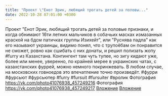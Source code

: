```yaml
---
title: "Проект \"Енот Эрик, любящий трогать детей за половы..."
date: 2022-10-28 07:01:00 +0300
---
```


Проект "Енот Эрик, любящий трогать детей за половые признаки, и когда обнимают 16ти летних мальчиков в собачьих масках измазанных краской на бдсм патичках группы Изихейт", или "Руснява падла" как его называют украинцы, видимо понял, что с трупоёбам он понравится не сможет, ровно как сшибать с них донаты, и решил полизать жопу #furry из Казахстана. Контингент там чуть тупее, но зигу кидают уже, более или менее, уверенно, по крайней мерее в украинских чатах, с казахстанских фуррей, можно немного покринжевать. В любом случае, на московских говноедов это впечатление точно произведёт.
#фурри #фурсьют #фурсьютер #furry #fursuit #fursuiter #вролик
Фотография
<a class="vk-attach" href="https://vk.com/photo41076938_457249216">https://vk.com/photo41076938_457249216</a>
Фотография
<a class="vk-attach" href="https://vk.com/photo41076938_457249217">https://vk.com/photo41076938_457249217</a>
<a class="vk-attach" href="https://vk.com/photo41076938_457249216">Вложение</a>
<a class="vk-attach" href="https://vk.com/photo41076938_457249217">Вложение</a>
